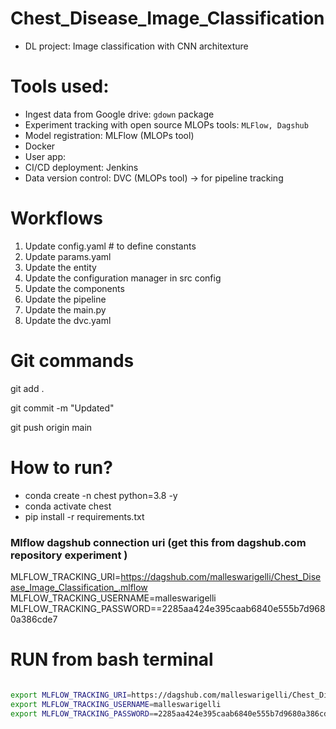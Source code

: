 

# Chest_Disease_Image_Classification
- DL project: Image classification with CNN architexture

# Tools used:
- Ingest data from Google drive: `gdown` package
- Experiment tracking with open source MLOPs tools: `MLFlow, Dagshub` 
- Model registration: MLFlow (MLOPs tool)
- Docker
- User app: 
- CI/CD deployment: Jenkins
- Data version control: DVC (MLOPs tool) -> for pipeline tracking

# Workflows
1. Update config.yaml # to define constants
2. Update params.yaml
3. Update the entity
4. Update the configuration manager in src config
5. Update the components
6. Update the pipeline
7. Update the main.py
8. Update the dvc.yaml


# Git commands
git add .

git commit -m "Updated"

git push origin main

# How to run?
- conda create -n chest python=3.8 -y
- conda activate chest
- pip install -r requirements.txt


### Mlflow dagshub connection uri (get this from dagshub.com repository experiment )
MLFLOW_TRACKING_URI=https://dagshub.com/malleswarigelli/Chest_Disease_Image_Classification_.mlflow \
MLFLOW_TRACKING_USERNAME=malleswarigelli \
MLFLOW_TRACKING_PASSWORD==2285aa424e395caab6840e555b7d9680a386cde7

# RUN from bash terminal

```bash

export MLFLOW_TRACKING_URI=https://dagshub.com/malleswarigelli/Chest_Disease_Image_Classification_.mlflow
export MLFLOW_TRACKING_USERNAME=malleswarigelli
export MLFLOW_TRACKING_PASSWORD==2285aa424e395caab6840e555b7d9680a386cde7

```